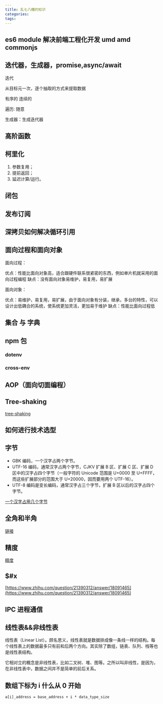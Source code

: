 ```yaml
---
title: 乱七八糟的知识
categories:
tags:
---
```


## es6 module 解决前端工程化开发 umd amd commonjs

## 迭代器，生成器，promise,async/await

迭代

从目标元一次，逐个抽取的方式来提取数据

有序的
连续的

遍历: 随意

生成器：生成迭代器

## 高阶函数

## 柯里化

1. 参数复用；
2. 提前返回；
3. 延迟计算/运行。

## 闭包

## 发布订阅

## 深拷贝如何解决循环引用

## 面向过程和面向对象

面向过程：

优点：性能比面向对象高，适合跟硬件联系很紧密的东西，例如单片机就采用的面向过程编程
缺点：没有面向对象易维护，易复用，易扩展

面向对象：

优点：易维护，易复用，易扩展，由于面向对象有分装，继承，多台的特性，可以设计出低耦合的系统，使系统更加灵活，更加易于维护
缺点：性能比面向过程低

## 集合 与 字典

## npm 包

### dotenv

### cross-env

## AOP（面向切面编程）

## Tree-shaking

[tree-shaking](https://juejin.cn/post/6844903544756109319)

## 如何进行技术选型

## 字节

- GBK 编码，一个汉字占两个字节。
- UTF-16 编码，通常汉字占两个字节，CJKV 扩展 B 区、扩展 C 区、扩展 D 区中的汉字占四个字节（一般字符的 Unicode 范围是 U+0000 至 U+FFFF，而这些扩展部分的范围大于 U+20000，因而要用两个 UTF-16）。
- UTF-8 编码是变长编码，通常汉字占三个字节，扩展 B 区以后的汉字占四个字节。

[一个汉字占用几个字节](https://www.zhihu.com/question/20451870)

## 全角和半角

[链接](https://baike.baidu.com/item/%E5%85%A8%E8%A7%92/9323113)

## 精度

[精度](https://github.com/mqyqingfeng/Blog/issues/155)

## $#x

[https://www.zhihu.com/question/21390312/answer/18091465](https://www.zhihu.com/question/21390312/answer/18091465)

## IPC 进程通信

## 线性表&&非线性表

线性表（Linear List）。顾名思义，线性表就是数据排成像一条线一样的结构。每个线性表上的数据最多只有前和后两个方向。其实除了数组，链表、队列、栈等也是线性表结构。

它相对立的概念是非线性表，比如二叉树、堆、图等。之所以叫非线性，是因为，在非线性表中，数据之间并不是简单的前后关系。

## 数组下标为 i 什么从 0 开始

`a[i]_address = base_address + i * data_type_size`
